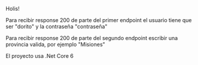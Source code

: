 Holis!

Para recibir response 200 de parte del primer endpoint el usuario tiene que ser "dorito" y la contraseña "contraseña"

Para recibir response 200 de parte del segundo endpoint escribir una provincia valida, por ejemplo "Misiones"

El proyecto usa .Net Core 6
